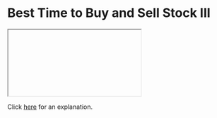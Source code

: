 # Best Time to Buy and Sell Stock III 

<iframe></iframe>

Click [here](Explanation.md) for an explanation.

